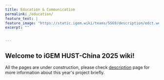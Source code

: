 ```yaml
---
title: Education & Communication
permalink: /education/
feature_text: |
feature_image: "https://static.igem.wiki/teams/5569/description/edct.webp"
excerpt: ""


---
```


## Welcome to iGEM HUST-China 2025 wiki!

All the pages are under construction, please check [description](description) page for more information about this year's project briefly.
